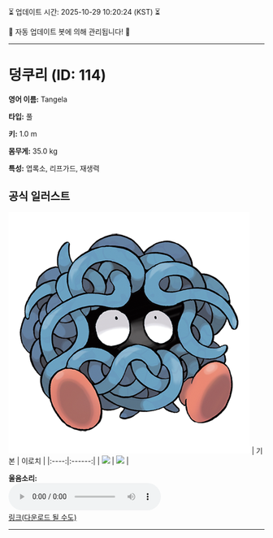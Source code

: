 
⏳ 업데이트 시간: 2025-10-29 10:20:24 (KST) ⏳

🤖 자동 업데이트 봇에 의해 관리됩니다! 🤖

---

# 덩쿠리 (ID: 114)
**영어 이름:** Tangela

**타입:** 풀

**키:** 1.0 m

**몸무게:** 35.0 kg

**특성:** 엽록소, 리프가드, 재생력

## 공식 일러스트
![](https://raw.githubusercontent.com/PokeAPI/sprites/master/sprites/pokemon/other/official-artwork/114.png)
| 기본 | 이로치 |
|:----:|:------:|
| <img src="http://play.pokemonshowdown.com/sprites/ani/tangela.gif" width="200"> | <img src="http://play.pokemonshowdown.com/sprites/ani-shiny/tangela.gif" width="200"> |

**울음소리:**<br><audio controls src="https://raw.githubusercontent.com/PokeAPI/cries/main/cries/pokemon/latest/114.ogg"></audio><br> [링크(다운로드 될 수도)](https://raw.githubusercontent.com/PokeAPI/cries/main/cries/pokemon/latest/114.ogg)


---
